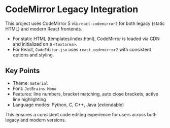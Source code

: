 # CodeMirror Legacy Integration

This project uses CodeMirror 5 via `react-codemirror2` for both legacy (static HTML) and modern React frontends.

- For static HTML (templates/index.html), CodeMirror is loaded via CDN and initialized on a `<textarea>`.
- For React, `CodeEditor.jsx` uses `react-codemirror2` with consistent options and styling.

## Key Points
- Theme: `material`
- Font: `JetBrains Mono`
- Features: line numbers, bracket matching, auto close brackets, active line highlighting
- Language modes: Python, C, C++, Java (extendable)

This ensures a consistent code editing experience for users across both legacy and modern versions.
